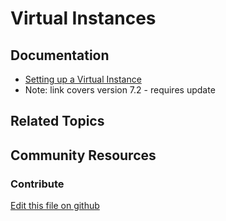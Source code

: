 # Virtual Instances

## Documentation

* [Setting up a Virtual Instance](https://portal.liferay.dev/docs/7-2/user/-/knowledge_base/u/setting-up-a-virtual-instance)
* Note: link covers version 7.2 - requires update

## Related Topics


## Community Resources


### Contribute

[Edit this file on github](https://github.com/olafk/controlpanel-documentation-docs/blob/master/md/73en/com_liferay_configuration_admin_web_portlet_InstanceSettingsPortlet.md)
